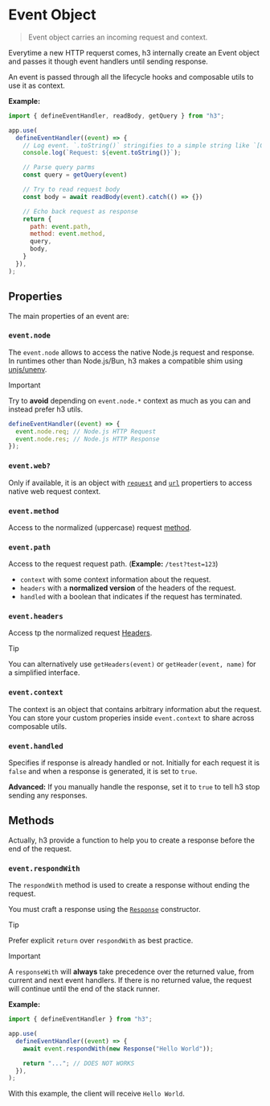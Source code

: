 # Event Object

> Event object carries an incoming request and context.

Everytime a new HTTP requerst comes, h3 internally create an Event object and passes it though event handlers until sending response.

An event is passed through all the lifecycle hooks and composable utils to use it as context.

**Example:**

```js
import { defineEventHandler, readBody, getQuery } from "h3";

app.use(
  defineEventHandler((event) => {
    // Log event. `.toString()` stringifies to a simple string like `[GET] /<path>`
    console.log(`Request: ${event.toString()}`);

    // Parse query parms
    const query = getQuery(event)

    // Try to read request body
    const body = await readBody(event).catch(() => {})

    // Echo back request as response
    return {
      path: event.path,
      method: event.method,
      query,
      body,
    }
  }),
);
```

## Properties

The main properties of an event are:

### `event.node`

The `event.node` allows to access the native Node.js request and response. In runtimes other than Node.js/Bun, h3 makes a compatible shim using [unjs/unenv](https://unenv.unjs.io).

> [!IMPORTANT]
> Try to **avoid** depending on `event.node.*` context as much as you can and instead prefer h3 utils.

```js
defineEventHandler((event) => {
  event.node.req; // Node.js HTTP Request
  event.node.res; // Node.js HTTP Response
});
```

### `event.web?`

Only if available, it is an object with [`request`](https://developer.mozilla.org/en-US/docs/Web/API/Request/Request) and [`url`](https://developer.mozilla.org/en-US/docs/Web/API/URL/URL) propertiers to access native web request context.

### `event.method`

Access to the normalized (uppercase) request [method](https://developer.mozilla.org/en-US/docs/Web/HTTP/Methods).

### `event.path`

Access to the request request path. (**Example:** `/test?test=123`)

- `context` with some context information about the request.
- `headers` with a **normalized version** of the headers of the request.
- `handled` with a boolean that indicates if the request has terminated.

### `event.headers`

Access tp the normalized request [Headers](https://developer.mozilla.org/en-US/docs/Web/API/Headers).

> [!TIP]
> You can alternatively use `getHeaders(event)` or `getHeader(event, name)` for a simplified interface.

### `event.context`

The context is an object that contains arbitrary information abut the request.
You can store your custom properies inside `event.context` to share across composable utils.

### `event.handled`

Specifies if response is already handled or not. Initially for each request it is `false` and when a response is generated, it is set to `true`.

**Advanced:** If you manually handle the response, set it to `true` to tell h3 stop sending any responses.

## Methods

Actually, h3 provide a function to help you to create a response before the end of the request.

### `event.respondWith`

The `respondWith` method is used to create a response without ending the request.

You must craft a response using the [`Response`](https://developer.mozilla.org/en-US/docs/Web/API/Response/Response) constructor.

> [!TIP]
> Prefer explicit `return` over `respondWith` as best practice.

> [!IMPORTANT]
> A `responseWith` will **always** take precedence over the returned value, from current and next event handlers. If there is no returned value, the request will continue until the end of the stack runner.

**Example:**

```js
import { defineEventHandler } from "h3";

app.use(
  defineEventHandler((event) => {
    await event.respondWith(new Response("Hello World"));

    return "..."; // DOES NOT WORKS
  }),
);
```

With this example, the client will receive `Hello World`.
